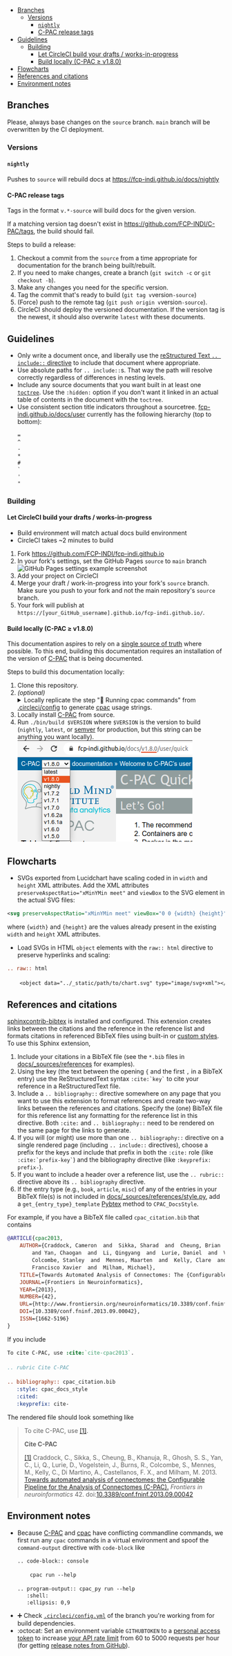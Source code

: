 <!-- TOC -->

- [Branches](#branches)
  - [Versions](#versions)
    - [`nightly`](#nightly)
    - [C-PAC release tags](#c-pac-release-tags)
- [Guidelines](#guidelines)
  - [Building](#building)
    - [Let CircleCI build your drafts / works-in-progress](#let-circleci-build-your-drafts--works-in-progress)
    - [Build locally (C-PAC ≥ v1.8.0)](#build-locally-c-pac-≥-v180)
- [Flowcharts](#flowcharts)
- [References and citations](#references-and-citations)
- [Environment notes](#environment-notes)

<!-- /TOC -->

<a id="markdown-branches" name="branches"></a>
## Branches

Please, always base changes on the `source` branch. `main` branch will be overwritten by the CI deployment.

<a id="markdown-versions" name="versions"></a>
### Versions

<a id="markdown-nightly" name="nightly"></a>
#### `nightly`

Pushes to `source` will rebuild docs at https://fcp-indi.github.io/docs/nightly

<a id="markdown-c-pac-release-tags" name="c-pac-release-tags"></a>
#### C-PAC release tags
Tags in the format `v.*-source` will build docs for the given version.

If a matching version tag doesn't exist in https://github.com/FCP-INDI/C-PAC/tags, the build should fail.

Steps to build a release:
1. Checkout a commit from the `source` from a time appropriate for documentation for the branch being built/rebuilt.
2. If you need to make changes, create a branch (`git switch -c` or `git checkout -b`).
3. Make any changes you need for the specific version.
4. Tag the commit that's ready to build (`git tag v`version`-source`)
5. (Force) push to the remote tag (`git push origin v`version`-source`).
6. CircleCI should deploy the versioned documentation. If the version tag is the newest, it should also overwrite `latest` with these documents. 

<a id="markdown-guidelines" name="guidelines"></a>
## Guidelines

- Only write a document once, and liberally use the [reStructured Text `.. include::` directive](https://docutils.sourceforge.io/docs/ref/rst/directives.html#include) to include that document where appropriate.
- Use absolute paths for `.. include::`s. That way the path will resolve correctly regardless of differences in nesting levels.
- Include any source documents that you want built in at least one [`toctree`](https://www.sphinx-doc.org/en/1.8/usage/restructuredtext/directives.html#directive-toctree). Use the `:hidden:` option if you don't want it linked in an actual table of contents in the document with the `toctree`.
- Use consistent section title indicators throughout a sourcetree. [fcp-indi.github.io/docs/user](https://fcp-indi.github.io/docs/user) currently has the following hierarchy (top to bottom):
  ```
  =
  ^
  -
  *
  #
  `
  '
  "
  ```

<a id="markdown-building" name="building"></a>
### Building

<a id="markdown-let-circleci-build-your-drafts--works-in-progress" name="let-circleci-build-your-drafts--works-in-progress"></a>
#### Let CircleCI build your drafts / works-in-progress
* Build environment will match actual docs build environment
* CircleCI takes ~2 minutes to build
1. Fork https://github.com/FCP-INDI/fcp-indi.github.io
1. In your fork's settings, set the GitHub Pages `source` to `main` branch
    ![GitHub Pages settings example screenshot](./images/github-pages-settings-example.png)
1. Add your project on CircleCI
1. Merge your draft / work-in-progress into your fork's `source` branch. Make sure you push to your fork and not the main repository's `source` branch.
1. Your fork will publish at `https://[your_GitHub_username].github.io/fcp-indi.github.io/`.

<a id="markdown-build-locally-c-pac-≥-v180" name="build-locally-c-pac-≥-v180"></a>
#### Build locally (C-PAC ≥ v1.8.0)
This documentation aspires to rely on a [single source of truth](https://en.wikipedia.org/wiki/Single_source_of_truth) where possible.  To this end, building this documentation requires an installation of the version of [C-PAC](https://github.com/FCP-INDI/C-PAC) that is being documented.

Steps to build this documentation locally:
1. Clone this repository.
1. _(optional)_ <details><summary>Locally replicate the step "👊 Running cpac commands" from [.circleci/config](./.circleci/config) to generate [cpac](https://pypi.org/project/cpac/) usage strings.</summary>
    Either perform this "👊 Running cpac commands" step in a separate Python environment or uninstall cpac after generating the usage string(s).
    1. _(optional)_ Create an environment for cpac and activate this environment.
    1. `pip install cpac`
    1. If you don't have a local container for the version of C-PAC you're documenting, `cpac pull` to download the latest or `cpac pull --tag $TAG` to pull a specific version.
    1. Generate ReStructuredText documents with cpac usage strings:
       ```BASH
        mkdir -p docs/_sources/user/cpac
        printf ".. code-block:: console\n\n   $ cpac --help\n\n" > docs/_sources/user/cpac/help.rst
        cpac --help | sed -e "s/.*/   &/" >> docs/_sources/user/cpac/help.rst
        mkdir -p docs/_sources/user/run
        printf "Usage: cpac run\n\`\`\`\`\`\`\`\`\`\`\`\`\`\`\`\n.. code-block:: console\n\n   $ cpac run --help\n\n" > docs/_sources/user/run/help.rst
        cpac run --help | sed -e "s/.*/   &/" >> docs/_sources/user/run/help.rst
        mkdir -p docs/_sources/user/utils
        printf "Usage: cpac utils\n\`\`\`\`\`\`\`\`\`\`\`\`\`\`\`\`\`\n.. code-block:: console\n\n   $ cpac utils --help\n\n" > docs/_sources/user/utils/help.rst
        cpac utils --help | sed -e "s/.*/   &/" >> docs/_sources/user/utils/help.rst
        ```
    1. `deactivate` your cpac environment if you used a separate environment or `pip uninstall cpac`.
    </details>
1. Locally install [C-PAC](https://github.com/FCP-INDI/C-PAC) from source.
1. Run `./bin/build $VERSION` where `$VERSION` is the version to build (`nightly`, `latest`, or [<span title='Semantic Versioning'>semver</span>](https://semver.org/) for production, but this string can be anything you want locally). ![example version](./images/example_version.png)

<a id="markdown-flowcharts" name="flowcharts"></a>
## Flowcharts

- SVGs exported from Lucidchart have scaling coded in in `width` and `height` XML attributes. Add the XML attributes `preserveAspectRatio="xMinYMin meet"` and `viewBox` to the SVG element in the actual SVG files:

```xml
<svg preserveAspectRatio="xMinYMin meet" viewBox="0 0 {width} {height}"></svg>
```

where `{width}` and `{height}` are the values already present in the existing `width` and `height` XML attributes.
- Load SVGs in HTML `object` elements with the `raw:: html` directive to preserve hyperlinks and scaling:

```rst
.. raw:: html

    <object data="../_static/path/to/chart.svg" type="image/svg+xml"></object>
```

<a id="markdown-references-and-citations" name="references-and-citations"></a>
## References and citations

[sphinxcontrib-bibtex](https://sphinxcontrib-bibtex.readthedocs.io/) is installed and configured. This extension creates links between the citations and the reference in the reference list and formats citations in referenced BibTeX files using built-in or [custom styles](https://github.com/FCP-INDI/fcp-indi.github.io/blob/source/docs/_sources/references/style.py). To use this Sphinx extension, 

1. Include your citations in a BibTeX file (see the `*.bib` files in [docs/_sources/references](https://github.com/FCP-INDI/fcp-indi.github.io/blob/source/docs/_sources/references) for examples).
2. Using the key (the text between the opening `{` and the first `,` in a BibTeX entry) use the ReStructuredText syntax `` :cite:`key` `` to cite your reference in a ReStructuredText file.
3. Include a `.. bibliography::` directive somewhere on any page that you want to use this extension to format references and create two-way links between the references and citations. Specify the (one) BibTeX file for this reference list any formatting for the reference list in this directive. Both `:cite:` and `.. bibliography::` need to be rendered on the same page for the links to generate.
4. If you will (or might) use more than one `.. bibliography::` directive on a single rendered page (including `.. include::` directives), choose a prefix for the keys and include that prefix in both the `:cite:` role (like `` :cite:`prefix-key` ``) and the bibliography directive (like `:keyprefix: prefix-`).
5. If you want to include a header over a reference list, use the `.. rubric::` directive above its `.. bibliography` directive.
6. If the entry type (e.g., `book`, `article`, `misc`) of any of the entries in your BibTeX file(s) is not included in [docs/_sources/references/style.py](https://github.com/FCP-INDI/fcp-indi.github.io/blob/source/docs/_sources/references/style.py), add a `get_{entry_type}_template` [Pybtex](https://pybtex.org) method to `CPAC_DocsStyle`.

For example, if you have a BibTeX file called `cpac_citation.bib` that contains

```BibTeX
@ARTICLE{cpac2013,
    AUTHOR={Craddock, Cameron  and  Sikka, Sharad  and  Cheung, Brian  and  Khanuja, Ranjeet  and  Ghosh, Satrajit S
        and Yan, Chaogan  and  Li, Qingyang  and  Lurie, Daniel  and  Vogelstein, Joshua  and  Burns, Randal  and
        Colcombe, Stanley  and  Mennes, Maarten  and  Kelly, Clare  and  Di Martino, Adriana  and  Castellanos,
        Francisco Xavier  and  Milham, Michael},
    TITLE={Towards Automated Analysis of Connectomes: The {Configurable Pipeline for the Analysis of Connectomes (C-PAC)}},
    JOURNAL={Frontiers in Neuroinformatics},
    YEAR={2013},
    NUMBER={42},
    URL={http://www.frontiersin.org/neuroinformatics/10.3389/conf.fninf.2013.09.00042/full},
    DOI={10.3389/conf.fninf.2013.09.00042},
    ISSN={1662-5196}
}
```

If you include

```rst
To cite C-PAC, use :cite:`cite-cpac2013`.

.. rubric Cite C-PAC

.. bibliography:: cpac_citation.bib
   :style: cpac_docs_style
   :cited:
   :keyprefix: cite-
```

The rendered file should look something like

> To cite C-PAC, use <a name="backref1" href="#ref1">[1]</a>.
> 
> __Cite C-PAC__
> 
> <a name="ref1" href="#backref1">[1]</a> Craddock, C., Sikka, S., Cheung, B., Khanuja, R., Ghosh, S. S., Yan, C., Li, Q., Lurie, D., Vogelstein, J., Burns, R., Colcombe, S., Mennes, M., Kelly, C., Di Martino, A., Castellanos, F. X., and Milham, M. 2013. [Towards automated analysis of connectomes: the Configurable Pipeline for the Analysis of Connectomes (C-PAC).](http://www.frontiersin.org/neuroinformatics/10.3389/conf.fninf.2013.09.00042/full) *Frontiers in neuroinformatics* 42. doi:[10.3389/conf.fninf.2013.09.00042](https://dx.doi.org/10.3389/conf.fninf.2013.09.00042)

<a id="markdown-environment-notes" name="environment-notes"></a>
## Environment notes
* Because [C-PAC](https://github.com/FCP-INDI/C-PAC.git) and [cpac](https://github.com/FCP-INDI/cpac.git) have conflicting commandline commands, we first run any `cpac` commands in a virtual environment and spoof the `command-output` directive with `code-block` like 
   ```RST
   .. code-block:: console

       cpac run --help
       
   .. program-output:: cpac_py run --help
      :shell:
      :ellipsis: 0,9
   ```
* :heavy_plus_sign: Check [`.circleci/config.yml`](https://github.com/FCP-INDI/fcp-indi.github.io/blob/source/.circleci/config.yml) of the branch you're working from for build dependencies.
* :octocat: Set an environment variable `GITHUBTOKEN` to a [personal access token](https://help.github.com/en/github/authenticating-to-github/creating-a-personal-access-token-for-the-command-line) to increase [your API rate limit](https://developer.github.com/v3/#rate-limiting) from 60 to 5000 requests per hour (for getting [release notes from GitHub](https://github.com/FCP-INDI/C-PAC/releases)).
